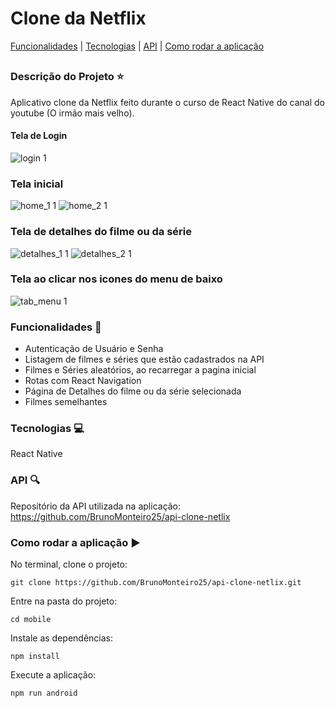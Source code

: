 # Clone da Netflix

[Funcionalidades](#funcionalidades-checkered_flag) | [Tecnologias](#tecnologias-computer) | [API](#api-mag) | [Como rodar a aplicação](#como-rodar-a-aplicação-arrow_forward)
##

### Descrição do Projeto :star:

Aplicativo clone da Netflix feito durante o curso de React Native do canal do youtube (O irmão mais velho).

#### Tela de Login

![login 1](https://user-images.githubusercontent.com/98993736/207734273-e541179a-d7ac-478c-9d16-046eeb671641.png)

### Tela inicial

![home_1 1](https://user-images.githubusercontent.com/98993736/207734735-ad72ad05-5745-42a8-a1c3-4ae54384e7dc.png)
![home_2 1](https://user-images.githubusercontent.com/98993736/207735042-e3fc29c5-e18a-4e79-97d8-33f26512345f.png)

### Tela de detalhes do filme ou da série

![detalhes_1 1](https://user-images.githubusercontent.com/98993736/207735346-409cd6f0-aaac-442e-a294-1ac48c23a702.png)
![detalhes_2 1](https://user-images.githubusercontent.com/98993736/207735783-6774af5d-a2c4-4abf-a4c9-7c42c90f92d8.png)

### Tela ao clicar nos icones do menu de baixo

![tab_menu 1](https://user-images.githubusercontent.com/98993736/207736214-2b93e863-cb5b-4b73-a6c6-1f59168718b5.png)

### Funcionalidades :checkered_flag:

- Autenticação de Usuário e Senha
- Listagem de filmes e séries que estão cadastrados na API
- Filmes e Séries aleatórios, ao recarregar a pagina inicial
- Rotas com React Navigation
- Página de Detalhes do filme ou da série selecionada
- Filmes semelhantes

### Tecnologias :computer:

React Native

### API :mag:

Repositório da API utilizada na aplicação: https://github.com/BrunoMonteiro25/api-clone-netlix

### Como rodar a aplicação :arrow_forward:

No terminal, clone o projeto: 

```
git clone https://github.com/BrunoMonteiro25/api-clone-netlix.git
```

Entre na pasta do projeto:  

```
cd mobile
```

Instale as dependências:

```
npm install
```

Execute a aplicação:

```
npm run android
```




